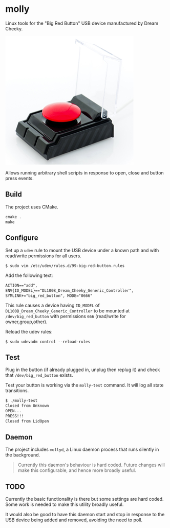 # molly

Linux tools for the "Big Red Button" USB device manufactured by Dream Cheeky.

![Big Red Button](big-red-button.png)

Allows running arbitrary shell scripts in response to open, close and button press events.

## Build

The project uses CMake.

    cmake .
    make

## Configure

Set up a `udev` rule to mount the USB device under a known path and with read/write permissions for all users.

    $ sudo vim /etc/udev/rules.d/99-big-red-button.rules

Add the following text:

    ACTION=="add", ENV{ID_MODEL}=="DL100B_Dream_Cheeky_Generic_Controller", SYMLINK+="big_red_button", MODE="0666"

This rule causes a device having `ID_MODEL` of `DL100B_Dream_Cheeky_Generic_Controller` to be mounted at `/dev/big_red_button` with permissions `666` (read/write for owner,group,other).

Reload the udev rules:

    $ sudo udevadm control --reload-rules

## Test

Plug in the button (if already plugged in, unplug then replug it) and check that `/dev/big_red_button` exists.

Test your button is working via the `molly-test` command. It will log all state transitions.

    $ ./molly-test
    Closed from Unknown
    OPEN...
    PRESS!!!
    Closed from LidOpen

## Daemon

The project includes `mollyd`, a Linux daemon process that runs silently in the background.

> Currently this daemon's behaviour is hard coded. Future changes will make this configurable, and hence more broadly useful.

## TODO

Currently the basic functionality is there but some settings are hard coded. Some work is needed to make this utility broadly useful.

It would also be good to have this daemon start and stop in response to the USB device being added and removed, avoiding the need to poll.
